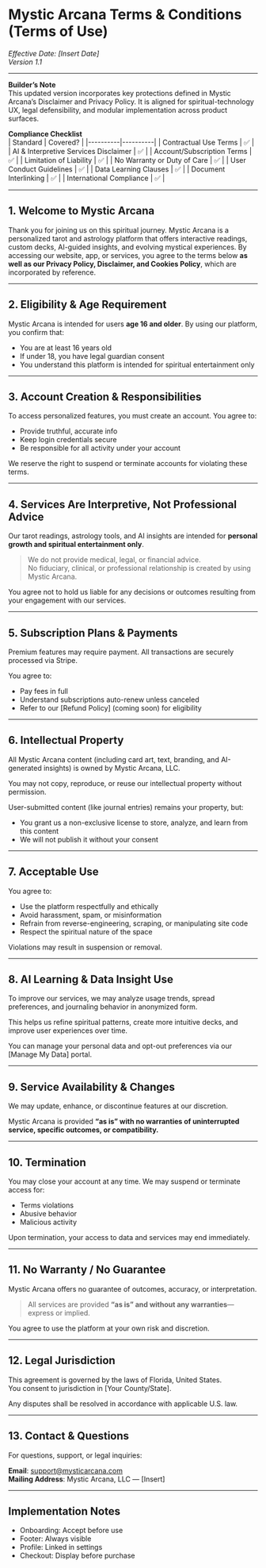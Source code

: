 # Mystic Arcana Terms & Conditions (Terms of Use)

_Effective Date: [Insert Date]_  
_Version 1.1_

---

**Builder’s Note**  
This updated version incorporates key protections defined in Mystic Arcana’s Disclaimer and Privacy Policy. It is aligned for spiritual-technology UX, legal defensibility, and modular implementation across product surfaces.

**Compliance Checklist**  
| Standard | Covered? |
|----------|----------|
| Contractual Use Terms | ✅ |
| AI & Interpretive Services Disclaimer | ✅ |
| Account/Subscription Terms | ✅ |
| Limitation of Liability | ✅ |
| No Warranty or Duty of Care | ✅ |
| User Conduct Guidelines | ✅ |
| Data Learning Clauses | ✅ |
| Document Interlinking | ✅ |
| International Compliance | ✅ |

---

## 1. Welcome to Mystic Arcana

Thank you for joining us on this spiritual journey. Mystic Arcana is a personalized tarot and astrology platform that offers interactive readings, custom decks, AI-guided insights, and evolving mystical experiences. By accessing our website, app, or services, you agree to the terms below **as well as our Privacy Policy, Disclaimer, and Cookies Policy**, which are incorporated by reference.

---

## 2. Eligibility & Age Requirement

Mystic Arcana is intended for users **age 16 and older**. By using our platform, you confirm that:

- You are at least 16 years old
- If under 18, you have legal guardian consent
- You understand this platform is intended for spiritual entertainment only

---

## 3. Account Creation & Responsibilities

To access personalized features, you must create an account. You agree to:

- Provide truthful, accurate info
- Keep login credentials secure
- Be responsible for all activity under your account

We reserve the right to suspend or terminate accounts for violating these terms.

---

## 4. Services Are Interpretive, Not Professional Advice

Our tarot readings, astrology tools, and AI insights are intended for **personal growth and spiritual entertainment only**.

> We do not provide medical, legal, or financial advice.  
> No fiduciary, clinical, or professional relationship is created by using Mystic Arcana.

You agree not to hold us liable for any decisions or outcomes resulting from your engagement with our services.

---

## 5. Subscription Plans & Payments

Premium features may require payment. All transactions are securely processed via Stripe.

You agree to:

- Pay fees in full
- Understand subscriptions auto-renew unless canceled
- Refer to our [Refund Policy] (coming soon) for eligibility

---

## 6. Intellectual Property

All Mystic Arcana content (including card art, text, branding, and AI-generated insights) is owned by Mystic Arcana, LLC.

You may not copy, reproduce, or reuse our intellectual property without permission.

User-submitted content (like journal entries) remains your property, but:

- You grant us a non-exclusive license to store, analyze, and learn from this content
- We will not publish it without your consent

---

## 7. Acceptable Use

You agree to:

- Use the platform respectfully and ethically
- Avoid harassment, spam, or misinformation
- Refrain from reverse-engineering, scraping, or manipulating site code
- Respect the spiritual nature of the space

Violations may result in suspension or removal.

---

## 8. AI Learning & Data Insight Use

To improve our services, we may analyze usage trends, spread preferences, and journaling behavior in anonymized form.

This helps us refine spiritual patterns, create more intuitive decks, and improve user experiences over time.

You can manage your personal data and opt-out preferences via our [Manage My Data] portal.

---

## 9. Service Availability & Changes

We may update, enhance, or discontinue features at our discretion.

Mystic Arcana is provided **“as is” with no warranties of uninterrupted service, specific outcomes, or compatibility.**

---

## 10. Termination

You may close your account at any time. We may suspend or terminate access for:

- Terms violations
- Abusive behavior
- Malicious activity

Upon termination, your access to data and services may end immediately.

---

## 11. No Warranty / No Guarantee

Mystic Arcana offers no guarantee of outcomes, accuracy, or interpretation.

> All services are provided **“as is” and without any warranties**—express or implied.

You agree to use the platform at your own risk and discretion.

---

## 12. Legal Jurisdiction

This agreement is governed by the laws of Florida, United States.  
You consent to jurisdiction in [Your County/State].

Any disputes shall be resolved in accordance with applicable U.S. law.

---

## 13. Contact & Questions

For questions, support, or legal inquiries:

**Email**: support@mysticarcana.com  
**Mailing Address**: Mystic Arcana, LLC — [Insert]

---

## Implementation Notes

- Onboarding: Accept before use
- Footer: Always visible
- Profile: Linked in settings
- Checkout: Display before purchase
